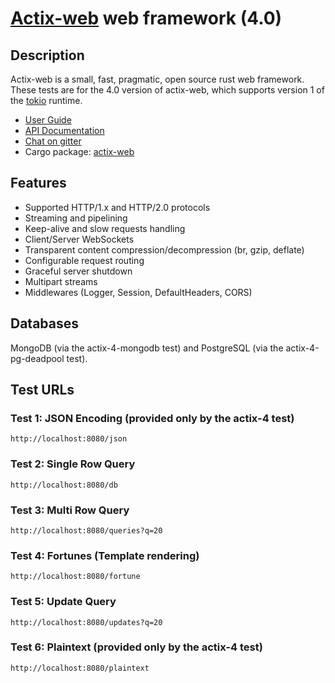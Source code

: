 # [Actix-web](https://actix.rs) web framework (4.0)

## Description

Actix-web is a small, fast, pragmatic, open source rust web framework.
These tests are for the 4.0 version of actix-web, which supports version 1 of the [tokio](https://tokio.rs) runtime.

* [User Guide](https://actix.rs/book/actix-web/)
* [API Documentation](https://docs.rs/actix-web/)
* [Chat on gitter](https://gitter.im/actix/actix)
* Cargo package: [actix-web](https://crates.io/crates/actix-web)

## Features

* Supported HTTP/1.x and HTTP/2.0 protocols
* Streaming and pipelining
* Keep-alive and slow requests handling
* Client/Server WebSockets
* Transparent content compression/decompression (br, gzip, deflate)
* Configurable request routing
* Graceful server shutdown
* Multipart streams
* Middlewares (Logger, Session, DefaultHeaders, CORS)

## Databases

MongoDB (via the actix-4-mongodb test) and PostgreSQL (via the actix-4-pg-deadpool test).

## Test URLs

### Test 1: JSON Encoding (provided only by the actix-4 test)

    http://localhost:8080/json

### Test 2: Single Row Query

    http://localhost:8080/db

### Test 3: Multi Row Query

    http://localhost:8080/queries?q=20

### Test 4: Fortunes (Template rendering)

    http://localhost:8080/fortune

### Test 5: Update Query

    http://localhost:8080/updates?q=20

### Test 6: Plaintext (provided only by the actix-4 test)

    http://localhost:8080/plaintext
